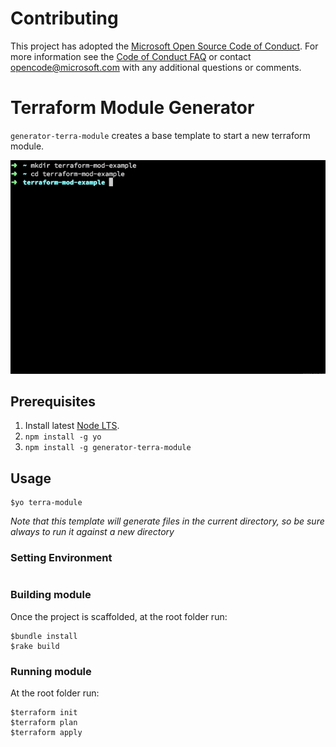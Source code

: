 # Contributing

This project has adopted the [Microsoft Open Source Code of Conduct](https://opensource.microsoft.com/codeofconduct/). For more information see the [Code of Conduct FAQ](https://opensource.microsoft.com/codeofconduct/faq/) or contact [opencode@microsoft.com](mailto:opencode@microsoft.com) with any additional questions or comments.

# Terraform Module Generator
`generator-terra-module` creates a base template to start a new terraform module.

![Alt Text](/doc/scaffolding.640x434.gif)

## Prerequisites
1. Install latest [Node LTS](https://nodejs.org).
2. `npm install -g yo`
3. `npm install -g generator-terra-module`

## Usage
```
$yo terra-module
```
*Note that this template will generate files in the current directory, so be sure always to run it against a new directory*

### Setting Environment
```

```

### Building module
Once the project is scaffolded, at the root folder run:
```
$bundle install
$rake build
```
### Running module
At the root folder run:
```
$terraform init
$terraform plan
$terraform apply
```
